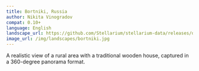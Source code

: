 ```yaml
---
title: Bortniki, Russia
author: Nikita Vinogradov
compat: 0.10+
language: English
landscape_url: https://github.com/Stellarium/stellarium-data/releases/download/landscapes/bortniki.zip
image_url: /img/landscapes/bortniki.jpg
---
```

A realistic view of a rural area with a traditional wooden house, captured in a 360-degree panorama format.
